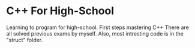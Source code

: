 # C++ For High-School
Learning to program for high-school. First steps mastering C++ There are all solved previous exams by myself. Also, most intresting code is in the "struct" folder.  
